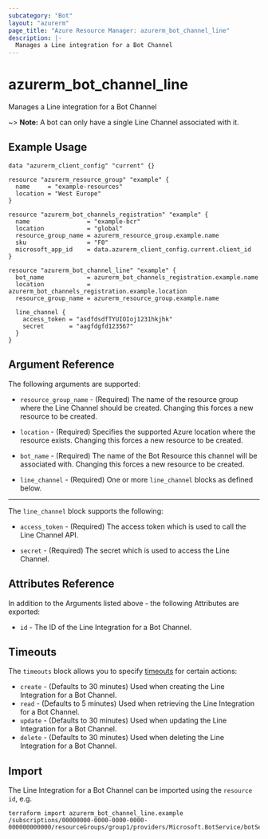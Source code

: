 ```yaml
---
subcategory: "Bot"
layout: "azurerm"
page_title: "Azure Resource Manager: azurerm_bot_channel_line"
description: |-
  Manages a Line integration for a Bot Channel
---
```


# azurerm_bot_channel_line

Manages a Line integration for a Bot Channel

~> **Note:** A bot can only have a single Line Channel associated with it.

## Example Usage

```hcl
data "azurerm_client_config" "current" {}

resource "azurerm_resource_group" "example" {
  name     = "example-resources"
  location = "West Europe"
}

resource "azurerm_bot_channels_registration" "example" {
  name                = "example-bcr"
  location            = "global"
  resource_group_name = azurerm_resource_group.example.name
  sku                 = "F0"
  microsoft_app_id    = data.azurerm_client_config.current.client_id
}

resource "azurerm_bot_channel_line" "example" {
  bot_name            = azurerm_bot_channels_registration.example.name
  location            = azurerm_bot_channels_registration.example.location
  resource_group_name = azurerm_resource_group.example.name

  line_channel {
    access_token = "asdfdsdfTYUIOIoj1231hkjhk"
    secret       = "aagfdgfd123567"
  }
}
```

## Argument Reference

The following arguments are supported:

* `resource_group_name` - (Required) The name of the resource group where the Line Channel should be created. Changing this forces a new resource to be created.

* `location` - (Required) Specifies the supported Azure location where the resource exists. Changing this forces a new resource to be created.

* `bot_name` - (Required) The name of the Bot Resource this channel will be associated with. Changing this forces a new resource to be created.

* `line_channel` - (Required) One or more `line_channel` blocks as defined below.

---

The `line_channel` block supports the following:

* `access_token` - (Required) The access token which is used to call the Line Channel API.

* `secret` - (Required) The secret which is used to access the Line Channel.

## Attributes Reference

In addition to the Arguments listed above - the following Attributes are exported:

* `id` - The ID of the Line Integration for a Bot Channel.

## Timeouts

The `timeouts` block allows you to specify [timeouts](https://developer.hashicorp.com/terraform/language/resources/configure#define-operation-timeouts) for certain actions:

* `create` - (Defaults to 30 minutes) Used when creating the Line Integration for a Bot Channel.
* `read` - (Defaults to 5 minutes) Used when retrieving the Line Integration for a Bot Channel.
* `update` - (Defaults to 30 minutes) Used when updating the Line Integration for a Bot Channel.
* `delete` - (Defaults to 30 minutes) Used when deleting the Line Integration for a Bot Channel.

## Import

The Line Integration for a Bot Channel can be imported using the `resource id`, e.g.

```shell
terraform import azurerm_bot_channel_line.example /subscriptions/00000000-0000-0000-0000-000000000000/resourceGroups/group1/providers/Microsoft.BotService/botServices/botService1/channels/LineChannel
```
